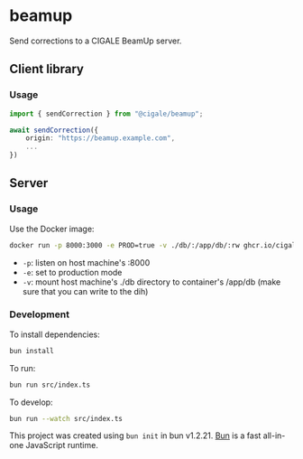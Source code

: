 # beamup

Send corrections to a CIGALE BeamUp server.

## Client library

### Usage

```ts
import { sendCorrection } from "@cigale/beamup";

await sendCorrection({
    origin: "https://beamup.example.com",
    ...
})
```

## Server

### Usage

Use the Docker image:

```sh
docker run -p 8000:3000 -e PROD=true -v ./db/:/app/db/:rw ghcr.io/cigaleapp/beamup:latest
```

- `-p`: listen on host machine's :8000
- `-e`: set to production mode
- `-v`: mount host machine's ./db directory to container's /app/db (make sure that you can write to the dih)

### Development

To install dependencies:

```bash
bun install
```

To run:

```bash
bun run src/index.ts
```

To develop:

```bash
bun run --watch src/index.ts
```

This project was created using `bun init` in bun v1.2.21. [Bun](https://bun.com) is a fast all-in-one JavaScript runtime.
